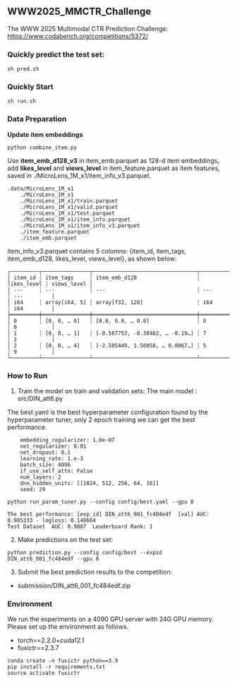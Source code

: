 ## WWW2025_MMCTR_Challenge
The WWW 2025 Multimodal CTR Prediction Challenge: https://www.codabench.org/competitions/5372/

### Quickly predict the test set:
```
sh pred.sh
```

### Quickly Start
```
sh run.sh
```

### Data Preparation
**Update item embeddings**
```
python combine_item.py
```
Use **item_emb_d128_v3** in item_emb.parquet as 128-d item embeddings,  add **likes_level** and **views_level** in item_feature.parquet as item features, saved in ./MicroLens_1M_x1/item_info_v3.parquet.
```
.data/MicroLens_1M_x1
    ./MicroLens_1M_x1
    ./MicroLens_1M_x1/train.parquet
    ./MicroLens_1M_x1/valid.parquet
    ./MicroLens_1M_x1/test.parquet
    ./MicroLens_1M_x1/item_info.parquet
    ./MicroLens_1M_x1/item_info_v3.parquet
    ./item_feature.parquet
    ./item_emb.parquet    
```

item_info_v3.parquet contains 5 columns: {item_id, item_tags, item_emb_d128, likes_level, views_level}, as shown below:
```
┌─────────┬───────────────┬─────────────────────────────────┬─────────────┬─────────────┐
│ item_id ┆ item_tags     ┆ item_emb_d128                   ┆ likes_level ┆ views_level │
│ ---     ┆ ---           ┆ ---                             ┆ ---         ┆ ---         │
│ i64     ┆ array[i64, 5] ┆ array[f32, 128]                 ┆ i64         ┆ i64         │
╞═════════╪═══════════════╪═════════════════════════════════╪═════════════╪═════════════╡
│ 0       ┆ [0, 0, … 0]   ┆ [0.0, 0.0, … 0.0]               ┆ 0           ┆ 0           │
│ 1       ┆ [0, 0, … 1]   ┆ [-0.587753, -0.38462, … -0.19…] ┆ 7           ┆ 2           │
│ 2       ┆ [0, 0, … 4]   ┆ [-2.505449, 1.56058, … 0.0067…] ┆ 5           ┆ 9           │
└─────────┴───────────────┴─────────────────────────────────┴─────────────┴─────────────┘
```

### How to Run

1. Train the model on train and validation sets:
The main model : src/DIN_att6.py

The best.yaml is the best hyperparameter configuration found by the hyperparameter tuner, only 2 epoch training we can get the best performance.
```
    embedding_regularizer: 1.0e-07  
    net_regularizer: 0.01
    net_dropout: 0.1
    learning_rate: 1.e-3
    batch_size: 4096 
    if_use_self_attn: False
    num_layers: 2
    dnn_hidden_units: [[1024, 512, 256, 64, 16]]
    seed: 29
```

```
python run_param_tuner.py --config config/best.yaml --gpu 0
```

    The best performance: [exp_id] DIN_att6_001_fc484edf  [val] AUC: 0.985333 - logloss: 0.148664
    Test Dataset  AUC: 0.9887  Leaderboard Rank: 1

2. Make predictions on the test set:
```
python prediction.py --config config/best --expid DIN_att6_001_fc484edf --gpu 0
```
    
3. Submit the best prediction results to the competition:
 - submission/DIN_att6_001_fc484edf.zip

### Environment
We run the experiments on a 4090 GPU server with 24G GPU memory.
Please set up the environment as follows. 

+ torch==2.2.0+cuda12.1
+ fuxictr==2.3.7

```
conda create -n fuxictr python==3.9
pip install -r requirements.txt
source activate fuxictr
```
